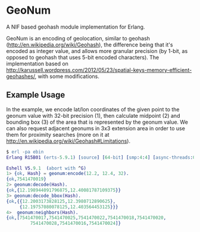 GeoNum
=======

A NIF based geohash module implementation for Erlang.

GeoNum is an encoding of geolocation, similar to geohash (http://en.wikipedia.org/wiki/Geohash), the difference being that it's encoded as integer value, and allows more granular precision (by 1-bit, as opposed to geohash that uses 5-bit encoded characters).
The implementation based on http://karussell.wordpress.com/2012/05/23/spatial-keys-memory-efficient-geohashes/, with some modifications. 


Example Usage
-------------

In the example, we encode lat/lon coordinates of the given point to the geonum value with 32-bit precision (1), then calculate midpoint (2) and bounding box (3) of the area that
is represented by the geonum value. We can also request adjacent geonums in 3x3 extension area in order to use them for proximity searches (more on it at http://en.wikipedia.org/wiki/Geohash#Limitations).  

```erlang
$ erl -pa ebin        
Erlang R15B01 (erts-5.9.1) [source] [64-bit] [smp:4:4] [async-threads:0] [hipe] [kernel-poll:false]

Eshell V5.9.1  (abort with ^G)
1> {ok, Hash} = geonum:encode(12.2, 12.4, 32).
{ok,7541470019}
2> geonum:decode(Hash).
{ok,{12.198944091796875,12.40081787109375}}
3> geonum:decode_bbox(Hash).
{ok,{{12.2003173828125,12.3980712890625},
     {12.19757080078125,12.403564453125}}}
4> 	geonum:neighbors(Hash).      
{ok,[7541470017,7541470025,7541470022,7541470018,7541470020,
	     7541470028,7541470016,7541470024]}
```
